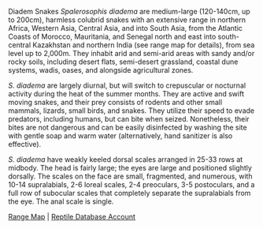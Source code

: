 Diadem Snakes *Spalerosophis diadema* are medium-large (120-140cm, up to 200cm), harmless colubrid snakes with an extensive range in northern Africa, Western Asia, Central Asia, and into South Asia, from the Atlantic Coasts of Morocco, Mauritania, and Senegal north and east into south-central Kazakhstan and northern India (see range map for details), from sea level up to 2,000m.  They inhabit arid and semi-arid areas with sandy and/or rocky soils, including desert flats, semi-desert grassland, coastal dune systems, wadis, oases, and alongside agricultural zones.

*S. diadema* are largely diurnal, but will switch to crepuscular or nocturnal activity during the heat of the summer months.  They are active and swift moving snakes, and their prey consists of rodents and other small mammals, lizards, small birds, and snakes.  They utilize their speed to evade predators, including humans, but can bite when seized.  Nonetheless, their bites are not dangerous and can be easily disinfected by washing the site with gentle soap and warm water (alternatively, hand sanitizer is also effective).

*S. diadema* have weakly keeled dorsal scales arranged in 25-33 rows at midbody.  The head is fairly large; the eyes are large and positioned slightly dorsally.  The scales on the face are small, fragmented, and numerous, with 10-14 supralabials, 2-6 loreal scales, 2-4 preoculars, 3-5 postoculars, and a full row of subocular scales that completely separate the supralabials from the eye. The anal scale is single.

[Range Map](https://www.iucnredlist.org/species/164593/1059945)  |  [Reptile Database Account](https://reptile-database.reptarium.cz/species?genus=Spalerosophis&species=diadema)